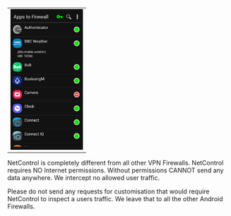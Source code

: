 

<table><tr><td>
<img src="https://github.com/StarGW-net/karma-firewall/blob/main/metadata/en-US/images/phoneScreenshots/1.png?raw=true"
     alt="NetControl"
     height="320">
</td></tr></table>

NetControl is completely different from all other VPN Firewalls. NetControl requires NO Internet permissions. Without permissions CANNOT send any data anywhere. We intercept no allowed user traffic. 

Please do not send any requests for customisation that would require NetControl to inspect a users traffic. We leave that to all the other Android Firewalls.

     
